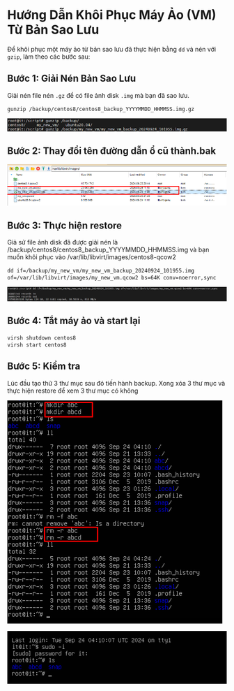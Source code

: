 # Hướng Dẫn Khôi Phục Máy Ảo (VM) Từ Bản Sao Lưu

Để khôi phục một máy ảo từ bản sao lưu đã thực hiện bằng `dd` và nén với `gzip`, làm theo các bước sau:

## Bước 1: Giải Nén Bản Sao Lưu

Giải nén file nén `.gz` để có file ảnh disk `.img` mà bạn đã sao lưu.

    gunzip /backup/centos8/centos8_backup_YYYYMMDD_HHMMSS.img.gz
![Command Prompt](https://github.com/cuongnvvietis/NhanHoa/blob/main/Docs/Picture/KVM/Screenshot_77.png) 
## Bước 2: Thay đổi tên đường dẫn ổ cũ thành.bak  
![Command Prompt](https://github.com/cuongnvvietis/NhanHoa/blob/main/Docs/Picture/KVM/Screenshot_79.png) 
## Bước 3: Thực hiện restore 
Giả sử file ảnh disk đã được giải nén là /backup/centos8/centos8_backup_YYYYMMDD_HHMMSS.img và bạn muốn khôi phục vào /var/lib/libvirt/images/centos8-qcow2

    dd if=/backup/my_new_vm/my_new_vm_backup_20240924_101955.img               
    of=/var/lib/libvirt/images/my_new_vm.qcow2 bs=64K conv=noerror,sync
![Command Prompt](https://github.com/cuongnvvietis/NhanHoa/blob/main/Docs/Picture/KVM/Screenshot_78.png) 
## Bước 4: Tắt máy ảo và start lại 
    virsh shutdown centos8
    virsh start centos8
## Bước 5: Kiểm tra

Lúc đầu tạo thử 3 thư mục sau đó tiến hành backup. Xong xóa 3 thư mục và thực hiện restore để xem 3 thư mục có không

![Command Prompt](https://github.com/cuongnvvietis/NhanHoa/blob/main/Docs/Picture/KVM/Screenshot_81.png) 

![Command Prompt](https://github.com/cuongnvvietis/NhanHoa/blob/main/Docs/Picture/KVM/Screenshot_82.png) 
